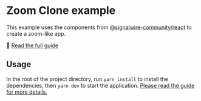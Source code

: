 # Zoom Clone example

This example uses the components from
[@signalwire-community/react](https://www.npmjs.com/package/@signalwire-community/react)
to create a zoom-like app.

📖 [Read the full guide](https://developer.signalwire.com/guides/video/zoom-clone)

## Usage

In the root of the project directory, run `yarn install` to install the dependencies, then `yarn dev` to start the application. [Please read the guide for more details.](https://developer.signalwire.com/guides/video/zoom-clone)
